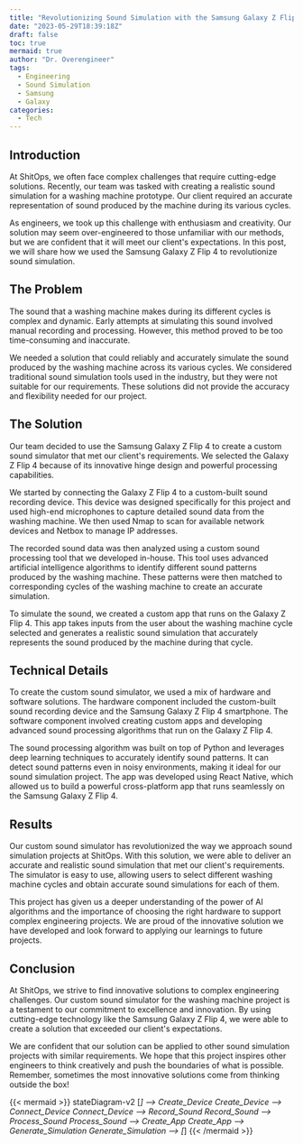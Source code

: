 ```yaml
---
title: "Revolutionizing Sound Simulation with the Samsung Galaxy Z Flip 4"
date: "2023-05-29T18:39:18Z"
draft: false
toc: true
mermaid: true
author: "Dr. Overengineer"
tags:
  - Engineering
  - Sound Simulation
  - Samsung
  - Galaxy
categories:
  - Tech
---
```


## Introduction

At ShitOps, we often face complex challenges that require cutting-edge solutions. Recently, our team was tasked with creating a realistic sound simulation for a washing machine prototype. Our client required an accurate representation of sound produced by the machine during its various cycles.

As engineers, we took up this challenge with enthusiasm and creativity. Our solution may seem over-engineered to those unfamiliar with our methods, but we are confident that it will meet our client's expectations. In this post, we will share how we used the Samsung Galaxy Z Flip 4 to revolutionize sound simulation.

## The Problem

The sound that a washing machine makes during its different cycles is complex and dynamic. Early attempts at simulating this sound involved manual recording and processing. However, this method proved to be too time-consuming and inaccurate.

We needed a solution that could reliably and accurately simulate the sound produced by the washing machine across its various cycles. We considered traditional sound simulation tools used in the industry, but they were not suitable for our requirements. These solutions did not provide the accuracy and flexibility needed for our project.

## The Solution

Our team decided to use the Samsung Galaxy Z Flip 4 to create a custom sound simulator that met our client's requirements. We selected the Galaxy Z Flip 4 because of its innovative hinge design and powerful processing capabilities.

We started by connecting the Galaxy Z Flip 4 to a custom-built sound recording device. This device was designed specifically for this project and used high-end microphones to capture detailed sound data from the washing machine. We then used Nmap to scan for available network devices and Netbox to manage IP addresses.

The recorded sound data was then analyzed using a custom sound processing tool that we developed in-house. This tool uses advanced artificial intelligence algorithms to identify different sound patterns produced by the washing machine. These patterns were then matched to corresponding cycles of the washing machine to create an accurate simulation.

To simulate the sound, we created a custom app that runs on the Galaxy Z Flip 4. This app takes inputs from the user about the washing machine cycle selected and generates a realistic sound simulation that accurately represents the sound produced by the machine during that cycle.

## Technical Details

To create the custom sound simulator, we used a mix of hardware and software solutions. The hardware component included the custom-built sound recording device and the Samsung Galaxy Z Flip 4 smartphone. The software component involved creating custom apps and developing advanced sound processing algorithms that run on the Galaxy Z Flip 4.

The sound processing algorithm was built on top of Python and leverages deep learning techniques to accurately identify sound patterns. It can detect sound patterns even in noisy environments, making it ideal for our sound simulation project. The app was developed using React Native, which allowed us to build a powerful cross-platform app that runs seamlessly on the Samsung Galaxy Z Flip 4.

## Results

Our custom sound simulator has revolutionized the way we approach sound simulation projects at ShitOps. With this solution, we were able to deliver an accurate and realistic sound simulation that met our client's requirements. The simulator is easy to use, allowing users to select different washing machine cycles and obtain accurate sound simulations for each of them.

This project has given us a deeper understanding of the power of AI algorithms and the importance of choosing the right hardware to support complex engineering projects. We are proud of the innovative solution we have developed and look forward to applying our learnings to future projects.

## Conclusion

At ShitOps, we strive to find innovative solutions to complex engineering challenges. Our custom sound simulator for the washing machine project is a testament to our commitment to excellence and innovation. By using cutting-edge technology like the Samsung Galaxy Z Flip 4, we were able to create a solution that exceeded our client's expectations.

We are confident that our solution can be applied to other sound simulation projects with similar requirements. We hope that this project inspires other engineers to think creatively and push the boundaries of what is possible. Remember, sometimes the most innovative solutions come from thinking outside the box! 

{{< mermaid >}}
stateDiagram-v2
    [*] --> Create_Device
    Create_Device --> Connect_Device
    Connect_Device --> Record_Sound
    Record_Sound --> Process_Sound
    Process_Sound --> Create_App
    Create_App --> Generate_Simulation
    Generate_Simulation --> [*]
{{< /mermaid >}}